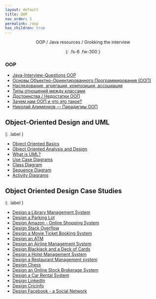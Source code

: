 ```yaml
---
layout: default
title: OOP
nav_order: 3
permalink: /oop
has_children: true
---
```

<div align="center" markdown="1">
OOP / Java resources / Grokking the interview

{: .fs-6 .fw-300 }
</div>

### OOP

   - [Java-Interview-Questions  OOP](https://github.com/ichimax/Java-Interview-Questions/blob/master/Questions/1.%20OOP.md#%D0%A7%D1%82%D0%BE-%D1%82%D0%B0%D0%BA%D0%BE%D0%B5-%D0%BF%D0%BE%D0%BB%D0%B8%D0%BC%D0%BE%D1%80%D1%84%D0%B8%D0%B7%D0%BC)
   - [Основы Объектно-Ориентированного Программирования (ООП)](https://github.com/ichimax/Core-Java-Interview-Questions/blob/master/Questions/1.%20OOP.md)
   - [Наследование, агрегация, композиция, ассоциация](https://ru.wikipedia.org/wiki/Диаграмма_классов#Взаимосвязи)
   - [Типы отношений между классами](http://www.intuit.ru/studies/courses/16/16/lecture/27107?page=4)
   - [Достоинства / Недостатки ООП](http://www.intuit.ru/studies/courses/16/16/lecture/27107?page=5)
   - [Зачем нам ООП и что это такое?](https://habrahabr.ru/post/148015/)
   - [Николай Алименков — Парадигмы ООП](https://www.youtube.com/watch?v=G6LJkWwZGuc)

## Object-Oriented Design and UML
{: .label }

   *  <a href="https://github.com/tssovi/grokking-the-object-oriented-design-interview/blob/master/object-oriented-design-and-uml/object-oriented-basics.md">Object Oriented Basics</a>
   *  <a href="https://github.com/tssovi/grokking-the-object-oriented-design-interview/blob/master/object-oriented-design-and-uml/object-oriented-analysis-and-design.md">Object Oriented Analysis and Design</a>
   *  <a href="https://github.com/tssovi/grokking-the-object-oriented-design-interview/blob/master/object-oriented-design-and-uml/what-is-uml.md">What is UML?</a>
   *  <a href="https://github.com/tssovi/grokking-the-object-oriented-design-interview/blob/master/object-oriented-design-and-uml/use-case-diagrams.md">Use Case Diagrams</a>
   *  <a href="https://github.com/tssovi/grokking-the-object-oriented-design-interview/blob/master/object-oriented-design-and-uml/class-diagram.md">Class Diagram</a>
   *  <a href="https://github.com/tssovi/grokking-the-object-oriented-design-interview/blob/master/object-oriented-design-and-uml/sequence-diagram.md">Sequence Diagram</a>
   *  <a href="https://github.com/tssovi/grokking-the-object-oriented-design-interview/blob/master/object-oriented-design-and-uml/activity-diagrams.md">Activity Diagrams</a>

## Object Oriented Design Case Studies
{: .label }

   *  <a href="https://github.com/tssovi/grokking-the-object-oriented-design-interview/blob/master/object-oriented-design-case-studies/design-a-library-management-system.md">Design a Library Management System</a>
   *  <a href="https://github.com/tssovi/grokking-the-object-oriented-design-interview/blob/master/object-oriented-design-case-studies/design-a-parking-lot.md">Design a Parking Lot</a>
   *  <a href="https://github.com/tssovi/grokking-the-object-oriented-design-interview/blob/master/object-oriented-design-case-studies/design-amazon-online-shopping-system.md">Design Amazon - Online Shopping System</a>
   *  <a href="https://github.com/tssovi/grokking-the-object-oriented-design-interview/blob/master/object-oriented-design-case-studies/design-stack-overflow.md">Design Stack Overflow</a>
   *  <a href="https://github.com/tssovi/grokking-the-object-oriented-design-interview/blob/master/object-oriented-design-case-studies/design-a-movie-ticket-booking-system.md">Design a Movie Ticket Booking System</a>
   *  <a href="https://github.com/tssovi/grokking-the-object-oriented-design-interview/blob/master/object-oriented-design-case-studies/design-an-atm.md">Design an ATM</a>
   *  <a href="https://github.com/tssovi/grokking-the-object-oriented-design-interview/blob/master/object-oriented-design-case-studies/design-an-airline-management-system.md">Design an Airline Management System</a>
   *  <a href="https://github.com/tssovi/grokking-the-object-oriented-design-interview/blob/master/object-oriented-design-case-studies/design-blackjack-and-a-deck-of-cards.md">Design Blackjack and a Deck of Cards</a>
   *  <a href="https://github.com/tssovi/grokking-the-object-oriented-design-interview/blob/master/object-oriented-design-case-studies/design-a-hotel-management-system.md">Design a Hotel Management System</a>
   *  <a href="https://github.com/tssovi/grokking-the-object-oriented-design-interview/blob/master/object-oriented-design-case-studies/design-a-restaurant-management-system.md">Design a Restaurant Management system</a>
   *  <a href="https://github.com/tssovi/grokking-the-object-oriented-design-interview/blob/master/object-oriented-design-case-studies/design-chess.md">Design Chess</a>
   *  <a href="https://github.com/tssovi/grokking-the-object-oriented-design-interview/blob/master/object-oriented-design-case-studies/design-an-online-stock-brokerage-system.md">Design an Online Stock Brokerage System</a>
   *  <a href="https://github.com/tssovi/grokking-the-object-oriented-design-interview/blob/master/object-oriented-design-case-studies/design-a-car-rental-system.md">Design a Car Rental System</a>
   *  <a href="https://github.com/tssovi/grokking-the-object-oriented-design-interview/blob/master/object-oriented-design-case-studies/design-linkedin.md">Design LinkedIn</a>
   *  <a href="https://github.com/tssovi/grokking-the-object-oriented-design-interview/blob/master/object-oriented-design-case-studies/design-cricinfo.md">Design Cricinfo</a>
   *  <a href="https://github.com/tssovi/grokking-the-object-oriented-design-interview/blob/master/object-oriented-design-case-studies/design-facebook.md">Design Facebook - a Social Network</a>
 
